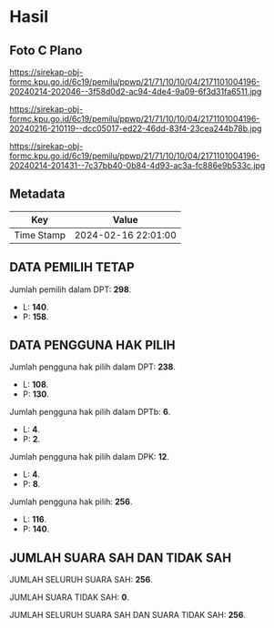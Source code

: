 # Hasil

## Foto C Plano

https://sirekap-obj-formc.kpu.go.id/6c19/pemilu/ppwp/21/71/10/10/04/2171101004196-20240214-202046--3f58d0d2-ac94-4de4-9a09-6f3d31fa6511.jpg

https://sirekap-obj-formc.kpu.go.id/6c19/pemilu/ppwp/21/71/10/10/04/2171101004196-20240216-210119--dcc05017-ed22-46dd-83f4-23cea244b78b.jpg

https://sirekap-obj-formc.kpu.go.id/6c19/pemilu/ppwp/21/71/10/10/04/2171101004196-20240214-201431--7c37bb40-0b84-4d93-ac3a-fc886e9b533c.jpg


## Metadata

| Key        | Value               |
| ---------- | ------------------- |
| Time Stamp | 2024-02-16 22:01:00 |


## DATA PEMILIH TETAP

Jumlah pemilih dalam DPT: **298**.
 * L: **140**.
 * P: **158**.

## DATA PENGGUNA HAK PILIH

Jumlah pengguna hak pilih dalam DPT: **238**.
 * L: **108**.
 * P: **130**.

Jumlah pengguna hak pilih dalam DPTb: **6**.
 * L: **4**.
 * P: **2**.

Jumlah pengguna hak pilih dalam DPK: **12**.
 * L: **4**.
 * P: **8**.

Jumlah pengguna hak pilih: **256**.
 * L: **116**.
 * P: **140**.

## JUMLAH SUARA SAH DAN TIDAK SAH

JUMLAH SELURUH SUARA SAH: **256**.

JUMLAH SUARA TIDAK SAH: **0**.

JUMLAH SELURUH SUARA SAH DAN SUARA TIDAK SAH: **256**.


